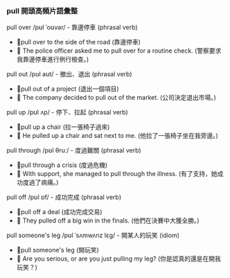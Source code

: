 ### pull 開頭高頻片語彙整

pull over /pʊl ˈoʊvər/ - 靠邊停車 (phrasal verb)
 - 📌pull over to the side of the road (靠邊停車)
 - 📝 The police officer asked me to pull over for a routine check. (警察要求我靠邊停車進行例行檢查。)

pull out /pʊl aʊt/ - 撤出、退出 (phrasal verb)
 - 📌pull out of a project (退出一個項目)
 - 📝 The company decided to pull out of the market. (公司決定退出市場。)

pull up /pʊl ʌp/ - 停下、拉起 (phrasal verb)
 - 📌pull up a chair (拉一張椅子過來)
 - 📝 He pulled up a chair and sat next to me. (他拉了一張椅子坐在我旁邊。)

pull through /pʊl θruː/ - 度過難關 (phrasal verb)
 - 📌pull through a crisis (度過危機)
 - 📝 With support, she managed to pull through the illness. (有了支持，她成功度過了病痛。)

pull off /pʊl ɒf/ - 成功完成 (phrasal verb)
 - 📌pull off a deal (成功完成交易)
 - 📝 They pulled off a big win in the finals. (他們在決賽中大獲全勝。)

pull someone's leg /pʊl ˈsʌmwʌnz lɛɡ/ - 開某人的玩笑 (idiom)
 - 📌pull someone's leg (開玩笑)
 - 📝 Are you serious, or are you just pulling my leg? (你是認真的還是在開我玩笑？)
